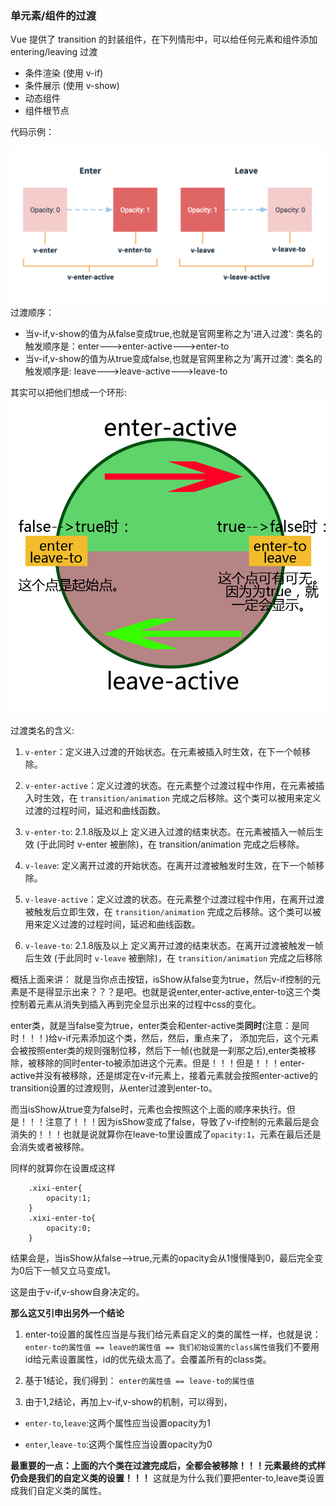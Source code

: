 ### 单元素/组件的过渡

Vue 提供了 transition 的封装组件，在下列情形中，可以给任何元素和组件添加 entering/leaving 过渡
* 条件渲染 (使用 v-if)
* 条件展示 (使用 v-show)
* 动态组件
* 组件根节点

代码示例：

 ![](../img/transition.png)
过渡顺序：
 * 当v-if,v-show的值为从false变成true,也就是官网里称之为'进入过渡':
		类名的触发顺序是：enter--->enter-active--->enter-to
 * 当v-if,v-show的值为从true变成false,也就是官网里称之为'离开过渡':
		类名的触发顺序是: leave--->leave-active--->leave-to

其实可以把他们想成一个环形:
![](../img/vue过渡效果.png)

过渡类名的含义:

1. `v-enter`：定义进入过渡的开始状态。在元素被插入时生效，在下一个帧移除。

2. `v-enter-active`：定义过渡的状态。在元素整个过渡过程中作用，在元素被插入时生效，在 `transition/animation` 完成之后移除。这个类可以被用来定义过渡的过程时间，延迟和曲线函数。

3. `v-enter-to`: 2.1.8版及以上 定义进入过渡的结束状态。在元素被插入一帧后生效 (于此同时 v-enter 被删除)，在 transition/animation 完成之后移除。

4. `v-leave`: 定义离开过渡的开始状态。在离开过渡被触发时生效，在下一个帧移除。

5. `v-leave-active`：定义过渡的状态。在元素整个过渡过程中作用，在离开过渡被触发后立即生效，在 `transition/animation` 完成之后移除。这个类可以被用来定义过渡的过程时间，延迟和曲线函数。

6. `v-leave-to`: 2.1.8版及以上 定义离开过渡的结束状态。在离开过渡被触发一帧后生效 (于此同时 `v-leave` 被删除)，在 `transition/animation` 完成之后移除

概括上面来讲：
  就是当你点击按钮，isShow从false变为true，然后v-if控制的元素是不是得显示出来？？？是吧。也就是说enter,enter-active,enter-to这三个类控制着元素从消失到插入再到完全显示出来的过程中css的变化。

  enter类，就是当false变为true，enter类会和enter-active类**同时**(注意：是同时！！！)给v-if元素添加这个类，然后，然后，重点来了，
  添加完后，这个元素会被按照enter类的规则强制位移，然后下一帧(也就是一刹那之后),enter类被移除，被移除的同时enter-to被添加进这个元素。但是！！！但是！！！enter-active并没有被移除，还是绑定在v-if元素上，接着元素就会按照enter-active的transition设置的过渡规则，从enter过渡到enter-to。

  而当isShow从true变为false时，元素也会按照这个上面的顺序来执行。但是！！！注意了！！！因为isShow变成了false，导致了v-if控制的元素最后是会消失的！！！也就是说就算你在leave-to里设置成了`opacity:1`，元素在最后还是会消失或者被移除。

  同样的就算你在设置成这样

```
	.xixi-enter{
		opacity:1;
	}
	.xixi-enter-to{
		opacity:0;
	}
 ```
 结果会是，当isShow从false-->true,元素的opacity会从1慢慢降到0，最后完全变为0后下一帧又立马变成1。

 这是由于v-if,v-show自身决定的。

**那么这又引申出另外一个结论**
 1. enter-to设置的属性应当是与我们给元素自定义的类的属性一样，也就是说：
`enter-to的属性值 == leave的属性值 == 我们初始设置的class属性值`我们不要用id给元素设置属性，id的优先级太高了。会覆盖所有的class类。

 2. 基于1结论，我们得到：
`enter的属性值 == leave-to的属性值`

 3. 由于1,2结论，再加上v-if,v-show的机制，可以得到，

  * `enter-to`,`leave`:这两个属性应当设置opacity为1

  * `enter`,`leave-to`:这两个属性应当设置opacity为0


**最重要的一点：上面的六个类在过渡完成后，全都会被移除！！！元素最终的式样仍会是我们的自定义类的设置！！！**
这就是为什么我们要把enter-to,leave类设置成我们自定义类的属性。